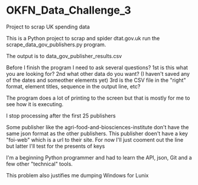 # OKFN_Data_Challenge_3
Project to scrap UK spending data

This is a Python project to scrap and spider dtat.gov.uk
run the 
scrape_data_gov_publishers.py program.

The output is to data_gov_publisher_results.csv

Before I finish the program I need to ask several questions?
  1st is this what you are looking for?
  2nd what other data do you want?  (I haven't saved any of the dates and someother elements yet)
  3rd is the CSV file in the "right" format, element titles, sequence in the output line, etc?

The program does a lot of printing to the screen but that
is mostly for me to see how it is executing.

I stop processing after the first 25 publishers

Some publisher like the agri-food-and-biosciences-institute don't have the same json
format as the other publishers.  This publisher doen't have a key "foi-web" which is a url to their site.
For now I'll just cooment out the line but latter I'll test for the presents of keys


I'm a beginning Python programmer and had to learn the API, json, Git
and a few other "technical" tools.

This problem also justifies me dumping Windows for Lunix


